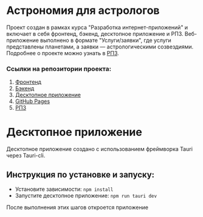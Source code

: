 # Астрономия для астрологов

Проект создан в рамках курса "Разработка интернет-приложений" и включает в себя фронтенд, бэкенд, десктопное приложение и РПЗ. Веб-приложение выполнено в формате "Услуги/заявки", где услуги представлены планетами, а заявки — астрологическими созвездиями. Подробнее о проекте можно узнать в [РПЗ](https://github.com/CAPVOK/Astrology_for_Astrologers_documentation).

### Ссылки на репозитории проекта:
1. [Фронтенд](https://github.com/CAPVOK/Astrology_for_Astrologers_Front)
2. [Бэкенд](https://github.com/CAPVOK/Astrology_for_Astrologers_Back)
3. [Десктопное приложение](https://github.com/CAPVOK/Astrology_for_Astrologers_Desktop)
4. [GitHub Pages](https://capvok.github.io/Astrology_for_Astrologers_Front/#/)
5. [РПЗ](https://github.com/CAPVOK/Astrology_for_Astrologers_documentation)

# Десктопное приложение
Десктопное приложение создано с использованием фреймворка Tauri через Tauri-cli.

## Инструкция по установке и запуску:
- Установите зависимости: `npm install`
- Запустите десктопное приложение: `npm run tauri dev`

После выполнения этих шагов откроется приложение
